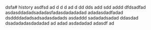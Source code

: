 dsfa# history
asdfsd
ad
d
d
d
ad
d
dd
dds
add
sdd
addd
dfdsadfad
asdasddadadsadadasfadasdadadadad
adadasdadfadad
dsddddadadsadsadasdadads
asdaddd
sadadadsadad
ddasdad
dsadadadasdadadad
ad
adad
asdadadad
adasdf
ad
